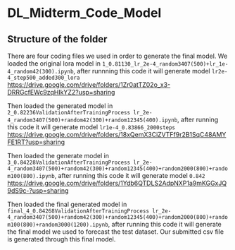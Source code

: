 # DL_Midterm_Code_Model
## Structure of the folder
There are four coding files we used in order to generate the final model.
We loaded the original lora model in `1_0.81130_lr_2e-4_random3407(500)+lr_1e-4_random42(300).ipynb`, after runnning this code it will generate model `lr2e-4_step500_added300_lora` https://drive.google.com/drive/folders/1Zr0atTZ02o_x3-DRRGcfEWc9zqHIkYZ2?usp=sharing


Then loaded the generated model in `2_0.82236ValidationAfterTrainingProcess lr_2e-4_random3407(500)+random42(300)+random12345(400).ipynb`, after running this code it will generate model `lr1e-4_0.83866_2000steps` 
https://drive.google.com/drive/folders/18xQemX3CiZVTFf9r2B1SqC48AMYFE1RT?usp=sharing


Then loaded the generate model in `3_0.84228ValidationAfterTrainingProcess lr_2e-4_random3407(500)+random42(300)+random12345(400)+random2000(800)+random100(800).ipynb`, after running this code it will generate model `0.842` 
https://drive.google.com/drive/folders/1Ydb6QTDLS2AdpNXP1a9mKGGxJQ9dS9c-?usp=sharing


Then loaded the final generated model in `final_4_0.84268ValidationAfterTrainingProcess lr_2e-4_random3407(500)+random42(300)+random12345(400)+random2000(800)+random100(800)+random3000(1200).ipynb`, after running this code it will generate the final model we used to forecast the test dataset. Our submitted csv file is generated through this final model.
